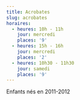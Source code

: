 ```yaml
---
title: Acrobates
slug: acrobates
horaires:
  - heures: 10h - 11h
    jour: mercredi
    places: '9'
  - heures: 15h - 16h
    jour: mercredi
    places: '2'
  - heures: 10h30 - 11h30
    jour: samedi
    places: '9'
---
```

Enfants nés en 2011-2012
